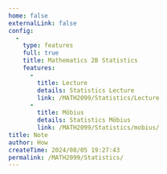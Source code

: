 ```yaml
---
home: false
externalLink: false
config:
  -
    type: features
    full: true
    title: Mathematics 2B Statistics
    features:
      -
        title: Lecture
        details: Statistics Lecture
        link: /MATH2099/Statistics/Lecture
      -
        title: Möbius
        details: Statistics Möbius
        link: /MATH2099/Statistics/mobius/
title: Note
author: How
createTime: 2024/08/05 19:27:43
permalink: /MATH2099/Statistics/
---
```


